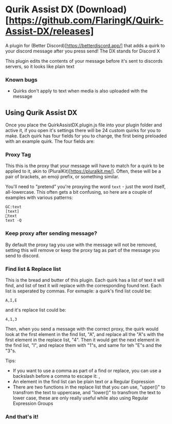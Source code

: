 # Qurik Assist DX (Download)[https://github.com/FlaringK/Quirk-Assist-DX/releases]

A plugin for (Better Discord)[https://betterdiscord.app/] that adds a quirk to your discord message after you press send! The DX stands for Discord X

This plugin edits the contents of your message before it's sent to discords servers, so it looks like plain text

### Known bugs
- Quirks don't apply to text when media is also uploaded with the message

## Using Qurik Assist DX 

Once you place the QuirkAssistDX.plugin.js file into your plugin folder and active it, if you open it's settings there will be 24 custom quirks for you to make. Each quirk has four fields for you to change, the first being preloaded with an example quirk. The four fields are:

### Proxy Tag
This this is the proxy that your message will have to match for a quirk to be applied to it, akin to (PluralKit)[https://pluralkit.me/]. Often, these will be a pair of brackets, an emoji prefix, or something similar.

You'll need to "pretend" you're proxying the word `text` - just the word itself, all-lowercase. This often gets a bit confusing, so here are a couple of examples with various patterns:

```
GC:text
[text]
🌸text
text -Q
```

### Keep proxy after sending message?
By default the proxy tag you use with the message will not be removed, setting this will remove or keep the proxy tag as part of the message you send to discord.

### Find list & Replace list
This is the bread and butter of this plugin. Each quirk has a list of text it will find, and list of text it will replace with the corresponding found text. Each list is seperated by commas. For exmaple: a quirk's find list could be:
```
A,I,E
```
and it's replace list could be:
```
4,1,3
```
Then, when you send a message with the correct proxy, the quirk would look at the first element in the find list, "A", and replace all the "A"s with the first element in the replace list, "4". Then it would get the next element in the find list, "I", and replace them with "1"s, and same for teh "E"s and the "3"s.

Tips:
- If you want to use a comma as part of a find or replace, you can use a backslash before a comma to escape it: \,
- An element in the find list can be plain text or a Regular Expression
- There are two functions in the replace list that you can use, "upper()" to transfrom the text to uppercase, and "lower()" to transfrom the text to lower case, these are only really useful while also using Regular Expression Groups

### And that's it!
